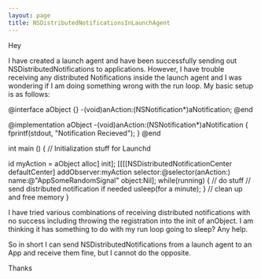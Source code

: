 ```yaml
---
layout: page
title: NSDistributedNotificationsInLaunchAgent
---
```


Hey

I have created a launch agent and have been successfully sending out NSDistributedNotifications to applications. However, I have trouble receiving any distributed Notifications inside the launch agent and I was wondering if I am doing something wrong with the run loop. My basic setup is as follows:


    
@interface aObject {}
-(void)anAction:(NSNotification*)aNotification;
@end

@implementation aObject
-(void)anAction:(NSNotification*)aNotification {
    fprintf(stdout, "Notification Recieved");
}
@end

int main () {
    // Initialization stuff for Launchd

   id myAction = aObject alloc] init];
	[[[[NSDistributedNotificationCenter defaultCenter] addObserver:myAction
		 selector:@selector(anAction:)
		name:@"AppSomeRandomSignal" object:Nil];
   while(running) {
         // do stuff
         // send distributed notification if needed
         usleep(for a minute);
   }
   // clean up and free memory
}



I have tried various combinations of receiving distributed notifications with no success including throwing the registration into the init of anObject. I am thinking it has something to do with my run loop going to sleep? Any help.

So in short I can send NSDistributedNotifications from a launch agent to an App and receive them fine, but I cannot do the opposite.

Thanks

